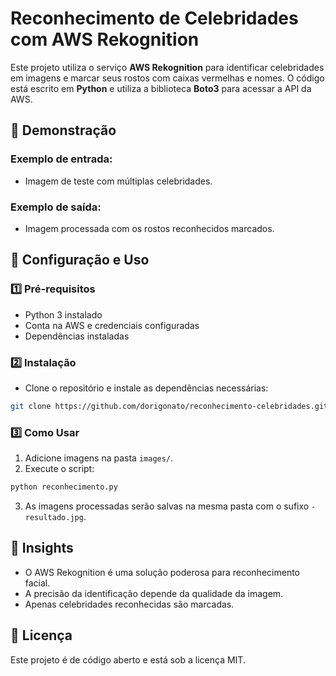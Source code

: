 # Reconhecimento de Celebridades com AWS Rekognition

Este projeto utiliza o serviço **AWS Rekognition** para identificar celebridades em imagens e marcar seus rostos com caixas vermelhas e nomes. O código está escrito em **Python** e utiliza a biblioteca **Boto3** para acessar a API da AWS.

## 📸 Demonstração

### Exemplo de entrada:

- Imagem de teste com múltiplas celebridades.



### Exemplo de saída:

- Imagem processada com os rostos reconhecidos marcados.



## 🔧 Configuração e Uso

### 1️⃣ Pré-requisitos

- Python 3 instalado
- Conta na AWS e credenciais configuradas
- Dependências instaladas

### 2️⃣ Instalação

- Clone o repositório e instale as dependências necessárias:

```bash
git clone https://github.com/dorigonato/reconhecimento-celebridades.git
```

### 3️⃣ Como Usar

1. Adicione imagens na pasta `images/`.
2. Execute o script:

```bash
python reconhecimento.py
```

3. As imagens processadas serão salvas na mesma pasta com o sufixo `-resultado.jpg`.

## 📌 Insights

- O AWS Rekognition é uma solução poderosa para reconhecimento facial.
- A precisão da identificação depende da qualidade da imagem.
- Apenas celebridades reconhecidas são marcadas.

## 📜 Licença

Este projeto é de código aberto e está sob a licença MIT.

